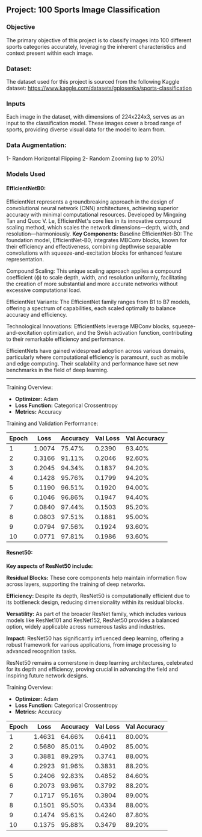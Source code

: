 ## Project: 100 Sports Image Classification

### Objective
The primary objective of this project is to classify images into 100 different sports categories accurately, leveraging the inherent characteristics and context present within each image.
### Dataset:
The dataset used for this project is sourced from the following Kaggle dataset:
https://www.kaggle.com/datasets/gpiosenka/sports-classification
### Inputs
Each image in the dataset, with dimensions of 224x224x3, serves as an input to the classification model. These images cover a broad range of sports, providing diverse visual data for the model to learn from.
### Data Augmentation:
1- Random Horizontal Flipping
2- Random Zooming (up to 20%)
### Models Used
#### EfficientNetB0:
EfficientNet represents a groundbreaking approach in the design of convolutional neural network (CNN) architectures, achieving superior accuracy with minimal computational resources. Developed by Mingxing Tan and Quoc V. Le, EfficientNet's core lies in its innovative compound scaling method, which scales the network dimensions—depth, width, and resolution—harmoniously.
**Key Components:**
Baseline EfficientNet-B0: The foundation model, EfficientNet-B0, integrates MBConv blocks, known for their efficiency and effectiveness, combining depthwise separable convolutions with squeeze-and-excitation blocks for enhanced feature representation.

Compound Scaling: This unique scaling approach applies a compound coefficient (ϕ) to scale depth, width, and resolution uniformly, facilitating the creation of more substantial and more accurate networks without excessive computational load.

EfficientNet Variants: The EfficientNet family ranges from B1 to B7 models, offering a spectrum of capabilities, each scaled optimally to balance accuracy and efficiency.

Technological Innovations: EfficientNets leverage MBConv blocks, squeeze-and-excitation optimization, and the Swish activation function, contributing to their remarkable efficiency and performance.

EfficientNets have gained widespread adoption across various domains, particularly where computational efficiency is paramount, such as mobile and edge computing. Their scalability and performance have set new benchmarks in the field of deep learning.

---
Training Overview:

- **Optimizer:** Adam
- **Loss Function:** Categorical Crossentropy
- **Metrics:** Accuracy


Training and Validation Performance:
 
| Epoch | Loss   | Accuracy | Val Loss | Val Accuracy |
|-------|--------|----------|----------|--------------|
| 1     | 1.0074 | 75.47%   | 0.2390   | 93.40%       |
| 2     | 0.3166 | 91.11%   | 0.2046   | 92.60%       |
| 3     | 0.2045 | 94.34%   | 0.1837   | 94.20%       |
| 4     | 0.1428 | 95.76%   | 0.1799   | 94.20%       |
| 5     | 0.1190 | 96.51%   | 0.1920   | 94.00%       |
| 6     | 0.1046 | 96.86%   | 0.1947   | 94.40%       |
| 7     | 0.0840 | 97.44%   | 0.1503   | 95.20%       |
| 8     | 0.0803 | 97.51%   | 0.1881   | 95.00%       |
| 9     | 0.0794 | 97.56%   | 0.1924   | 93.60%       |
| 10    | 0.0771 | 97.81%   | 0.1986   | 93.60%       |

#### Resnet50:

**Key aspects of ResNet50 include:**

**Residual Blocks:** These core components help maintain information flow across layers, supporting the training of deep networks.

**Efficiency:** Despite its depth, ResNet50 is computationally efficient due to its bottleneck design, reducing dimensionality within its residual blocks.

**Versatility:** As part of the broader ResNet family, which includes various models like ResNet101 and ResNet152, ResNet50 provides a balanced option, widely applicable across numerous tasks and industries.

**Impact:** ResNet50 has significantly influenced deep learning, offering a robust framework for various applications, from image processing to advanced recognition tasks.

ResNet50 remains a cornerstone in deep learning architectures, celebrated for its depth and efficiency, proving crucial in advancing the field and inspiring future network designs.



Training Overview:
- **Optimizer:** Adam
- **Loss Function:** Categorical Crossentropy
- **Metrics:** Accuracy

| Epoch | Loss   | Accuracy | Val Loss | Val Accuracy |
|-------|--------|----------|----------|--------------|
| 1     | 1.4631 | 64.66%   | 0.6411   | 80.00%       |
| 2     | 0.5680 | 85.01%   | 0.4902   | 85.00%       |
| 3     | 0.3881 | 89.29%   | 0.3741   | 88.00%       |
| 4     | 0.2923 | 91.96%   | 0.3831   | 88.20%       |
| 5     | 0.2406 | 92.83%   | 0.4852   | 84.60%       |
| 6     | 0.2073 | 93.96%   | 0.3792   | 88.20%       |
| 7     | 0.1717 | 95.16%   | 0.3804   | 89.00%       |
| 8     | 0.1501 | 95.50%   | 0.4334   | 88.00%       |
| 9     | 0.1474 | 95.61%   | 0.4240   | 87.80%       |
| 10    | 0.1375 | 95.88%   | 0.3479   | 89.20%       |


